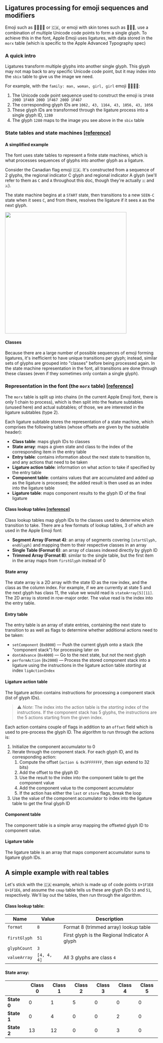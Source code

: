 ## Ligatures processing for emoji sequences and modifiers

Emoji such as 👨‍👩‍👧‍👧 or 🇨🇦, or emoji with skin tones such as 👩🏾‍💻, use a combination of multiple Unicode code points to form a single glyph. To achieve this in the font, Apple Emoji uses ligatures, with data stored in the `morx` table (which is specific to the Apple Advanced Typography spec)

### A quick intro

Ligatures transform multiple glyphs into another single glyph. This glyph may not map back to any specific Unicode code point, but it may index into the `sbix` table to give us the image we need.

For example, with the `family: man, woman, girl, girl` emoji 👨‍👩‍👧‍👧:
1. The Unicode code point sequence used to construct the emoji is `1F468 200D 1F469 200D 1F467 200D 1F467`
2. The corresponding glyph IDs are `1062, 43, 1164, 43, 1056, 43, 1056`
3. These glyph IDs are transformed through the ligature process into a single glyph ID, `1280`
4. The glyph `1280` maps to the image you see above in the `sbix` table

### State tables and state machines [[reference]](https://developer.apple.com/fonts/TrueType-Reference-Manual/RM06/Chap6Tables.html#StateTables)

#### A simplified example

The font uses state tables to represent a finite state machines, which is what processes sequences of glyphs into another glyph as a ligature.

Consider the Canadian flag emoji 🇨🇦. It's constructed from a sequence of 2 glyphs, the regional indicator C glyph and regional indicator A glyph (we'll refer to them as `C` and `A` throughout this doc, though they're actually `🇨` and `🇦`).

The state machine begins at a `START` state, then transitions to a new `SEEN-C` state when it sees `C`, and from there, resolves the ligature if it sees `A` as the next glyph.

<img src="https://user-images.githubusercontent.com/2704010/45908067-7e424980-bdaf-11e8-96bd-77fc07477d0b.png" width="400">

#### Classes

Because there are a large number of possible sequences of emoji forming ligatures, it's inefficient to have unique transitions per glyph; instead, similar sets of glyphs are grouped into "classes" before being processed again. In the state machine representation in the font, all transitions are done through these classes (even if they sometimes only contain a single glyph).

### Representation in the font (the `morx` table) [[reference]](https://developer.apple.com/fonts/TrueType-Reference-Manual/RM06/Chap6morx.html)

The `morx` table is split up into chains (in the current Apple Emoji font, there is only 1 chain to process), which is then split into the feature subtables (unused here) and actual subtables; of those, we are interested in the ligature subtables (type 2).

Each ligature subtable stores the representation of a state machine, which comprises the following tables (whose offsets are given by the subtable header):

- **Class table**: maps glyph IDs to classes
- **State array**: maps a given state and class to the index of the corresponding item in the entry table
- **Entry table**: contains information about the next state to transition to, and any actions that need to be taken
- **Ligature action table**: information on what action to take if specified by the entry table
- **Component table**: contains values that are accumulated and added up as the ligature is processed; the added result is then used as an index into the ligature table
- **Ligature table**: maps component results to the glyph ID of the final ligature

#### Class lookup tables [[reference]](https://developer.apple.com/fonts/TrueType-Reference-Manual/RM06/Chap6Tables.html#LookupTables)

Class lookup tables map glyph IDs to the classes used to determine which transition to take. There are a few formats of lookup tables, 3 of which are used in the Apple Emoji font:

- **Segment Array (Format 4)**: an array of segments covering `[startGlyph, endGlyph]` and mapping them to their respective classes in an array
- **Single Table (Format 6)**: an array of classes indexed directly by glyph ID
- **Trimmed Array (Format 8)**: similar to the single table, but the first item in the array maps from `firstGlyph` instead of 0

#### State array

The state array is a 2D array with the state ID as the row index, and the class as the column index. For example, if we are currently at state 5 and the next glyph has class 11, the value we would read is `stateArray[5][11]`. The 2D array is stored in row-major order. The value read is the index into the entry table.

#### Entry table

The entry table is an array of state entries, containing the next state to transition to as well as flags to determine whether additional actions need to be taken:

- `setComponent` (`0x8000`) &mdash; Push the current glyph onto a stack (the "component stack") for processing later on
- `dontAdvance` (`0x4000`) &mdash; Go to the next state, but not the next glyph
- `performAction` (`0x2000`) &mdash; Process the stored component stack into a ligature using the instructions in the ligature action table _starting_ at index `ligActionIndex`

#### Ligature action table

The ligature action contains instructions for processing a component stack (list of glyph IDs).

> ⚠️ *Note*: The index into the action table is the _starting_ index of the instructions. If the component stack has 5 glyphs, the instructions are the 5 actions starting from the given index.

Each action contains couple of flags in addition to an `offset` field which is used to pre-process the glyph ID. The algorithm to run through the actions is:

1. Initialize the component accumulator to 0
2. Iterate through the component stack. For each glyph ID, and its corresponding action:
    1. Compute the offset (`action & 0x3FFFFFFF`, then sign extend to 32 bits)
    2. Add the offset to the glyph ID
    3. Use the result to the index into the component table to get the component value
    4. Add the component value to the component accumulator
    5. If the action has either the `last` or `store` flags, break the loop
3. Use the value of the component accumulator to index into the ligature table to get the final glyph ID

#### Component table

The component table is a simple array mapping the offseted glyph ID to component value.

#### Ligature table

The ligature table is an array that maps component accumulator sums to ligature glyph IDs.

## A simple example with real tables

Let's stick with the 🇨🇦 example, which is made up of code points `U+1F1E8 U+1F1E6`, and assume the `cmap` table tells us these are glyph IDs `53` and `51`, respectively. We'll lay out the tables, then run through the algorithm.

#### Class lookup table:
| Name | Value | Description |
|---|---|---|
| `format` | `8` | Format 8 (trimmed array) lookup table |
| `firstGlyph` | `51` | First glyph is the Regional Indicator A glyph |
| `glyphCount` | `3` | |
| `valueArray` | `[4, 4, 4]` | All 3 glyphs are class `4` |

#### State array:
| | Class 0 | Class 1 | Class 2 | Class 3 | Class 4 | Class 5 |
|---|---|---|---|---|---|---|
| **State 0** | 0 | 1 | 5 | 0 | 0 | 0 |
| **State 1** | 0 | 4 | 0 | 0 | 2 | 0 |
| **State 2** | 13 | 12 | 0 | 0 | 3 | 0 |
